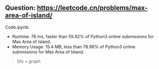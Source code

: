 ## Question: https://leetcode.cn/problems/max-area-of-island/

Code.ipynb:
* Runtime: 76 ms, faster than 55.92% of Python3 online submissions for Max Area of Island.
* Memory Usage: 15.4 MB, less than 78.96% of Python3 online submissions for Max Area of Island.
> bfs + graph
